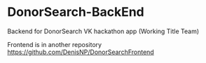 # DonorSearch-BackEnd
Backend for DonorSearch VK hackathon app (Working Title Team)

Frontend is in another repository 
https://github.com/DenisNP/DonorSearchFrontend
